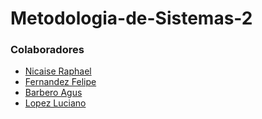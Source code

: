 # Metodologia-de-Sistemas-2

### Colaboradores

- [Nicaise Raphael](https://github.com/juanperez)
- [Fernandez Felipe](https://github.com/mariagomez)
- [Barbero Agus](https://github.com/luisrodriguez)
- [Lopez Luciano](https://github.com/anamartinez)